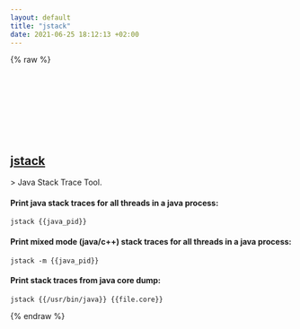 ```yaml
---
layout: default
title: "jstack"
date: 2021-06-25 18:12:13 +02:00
---
```

{% raw %}
<h2 id="jstack">
  <a href="/en/common/jstack.html">jstack</a> <a href="#jstack"><svg class="icon">
    <use href="/assets/images/unicode_sprite.svg#link" />
  </svg></a>
</h2>
> Java Stack Trace Tool.

#### Print java stack traces for all threads in a java process:
```shell
jstack {{java_pid}}
```
#### Print mixed mode (java/c++) stack traces for all threads in a java process:
```shell
jstack -m {{java_pid}}
```
#### Print stack traces from java core dump:
```shell
jstack {{/usr/bin/java}} {{file.core}}
```
{% endraw %}